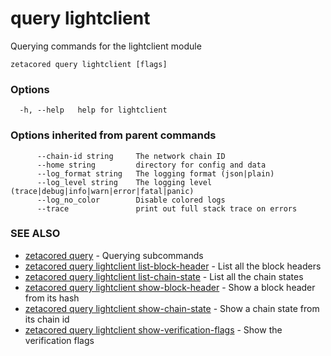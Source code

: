 # query lightclient

Querying commands for the lightclient module

```
zetacored query lightclient [flags]
```

### Options

```
  -h, --help   help for lightclient
```

### Options inherited from parent commands

```
      --chain-id string     The network chain ID
      --home string         directory for config and data 
      --log_format string   The logging format (json|plain) 
      --log_level string    The logging level (trace|debug|info|warn|error|fatal|panic) 
      --log_no_color        Disable colored logs
      --trace               print out full stack trace on errors
```

### SEE ALSO

* [zetacored query](zetacored_query.md)	 - Querying subcommands
* [zetacored query lightclient list-block-header](zetacored_query_lightclient_list-block-header.md)	 - List all the block headers
* [zetacored query lightclient list-chain-state](zetacored_query_lightclient_list-chain-state.md)	 - List all the chain states
* [zetacored query lightclient show-block-header](zetacored_query_lightclient_show-block-header.md)	 - Show a block header from its hash
* [zetacored query lightclient show-chain-state](zetacored_query_lightclient_show-chain-state.md)	 - Show a chain state from its chain id
* [zetacored query lightclient show-verification-flags](zetacored_query_lightclient_show-verification-flags.md)	 - Show the verification flags

